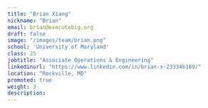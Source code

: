 ```yaml
---
title: "Brian Xiang"
nickname: "Brian"
email: brian@executebig.org
draft: false
image: "/images/team/brian.png"
school: 'University of Maryland'
class: 25
jobtitle: "Associate Operations & Engineering"
linkedinurl: "https://www.linkedin.com/in/brian-x-23334b189/"
location: "Rockville, MD"
promoted: true
weight: 3
description: 
---
```


